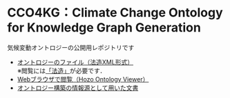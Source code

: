 # CCO4KG：Climate Change Ontology for Knowledge Graph Generation
気候変動オントロジーの公開用レポジトリです 
- [オントロジーのファイル（法造XML形式）](ontology/CCO4KG.xml)  
※閲覧には[「法造」](https://hozo.jp)が必要です．  
- [Webブラウザで閲覧（Hozo Ontology Viewer）](http://160.251.115.84/HozoWebXML/?file_name=CCO4KG.xml&tree_open=yes)  
- [オントロジー構築の情報源として用いた文書](data)
